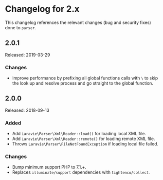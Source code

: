# Changelog for 2.x

This changelog references the relevant changes (bug and security fixes) done to `parser`.

## 2.0.1

Released: 2019-03-29

### Changes

* Improve performance by prefixing all global functions calls with `\` to skip the look up and resolve process and go straight to the global function.

## 2.0.0

Released: 2018-09-13

### Added

* Add `Laravie\Parser\Xml\Reader::load()` for loading local XML file.
* Add `Laravie\Parser\Xml\Reader::remote()` for loading remote XML file.
* Throws `Laravie\Parser\FileNotFoundException` if loading local file failed.

### Changes

* Bump minimum support PHP to 7.1.+.
* Replaces `illuminate/support` dependencies with `tightenco/collect`.
